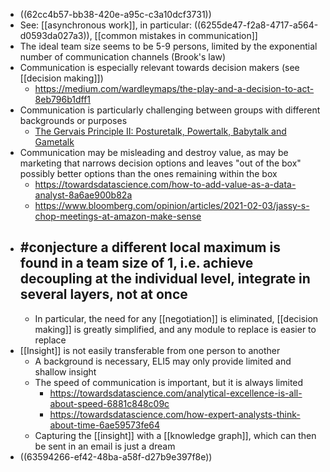 - ((62cc4b57-bb38-420e-a95c-c3a10dcf3731))
- See: [[asynchronous work]], in particular: ((6255de47-f2a8-4717-a564-d0593da027a3)), [[common mistakes in communication]]
- The ideal team size seems to be 5-9 persons, limited by the exponential number of communication channels (Brook's law)
- Communication is especially relevant towards decision makers (see [[decision making]])
	- https://medium.com/wardleymaps/the-play-and-a-decision-to-act-8eb796b1dff1
- Communication is particularly challenging between groups with different backgrounds or purposes
	- [The Gervais Principle II: Posturetalk, Powertalk, Babytalk and Gametalk](https://www.ribbonfarm.com/2009/11/11/the-gervais-principle-ii-posturetalk-powertalk-babytalk-and-gametalk/)
- Communication may be misleading and destroy value, as may be marketing that narrows decision options and leaves "out of the box" possibly better options than the ones remaining within the box
	- https://towardsdatascience.com/how-to-add-value-as-a-data-analyst-8a6ae900b82a
	- https://www.bloomberg.com/opinion/articles/2021-02-03/jassy-s-chop-meetings-at-amazon-make-sense
- #conjecture a different local maximum is found in a team size of 1, i.e. achieve decoupling at the individual level, integrate in several layers, not at once
	-
	- In particular, the need for any [[negotiation]] is eliminated, [[decision making]] is greatly simplified, and any module to replace is easier to replace
- [[Insight]] is not easily transferable from one person to another
	- A background is necessary, ELI5 may only provide limited and shallow insight
	- The speed of communication is important, but it is always limited
		- https://towardsdatascience.com/analytical-excellence-is-all-about-speed-6881c848c09c
		- https://towardsdatascience.com/how-expert-analysts-think-about-time-6ae59573fe64
	- Capturing the [[insight]] with a [[knowledge graph]], which can then be sent in an email is just a dream
- ((63594266-ef42-48ba-a58f-d27b9e397f8e))